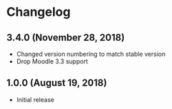 # Changelog

## 3.4.0 (November 28, 2018)

- Changed version numbering to match stable version
- Drop Moodle 3.3 support

## 1.0.0 (August 19, 2018)

- Initial release
